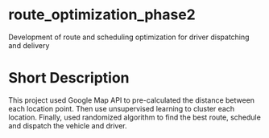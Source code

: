 # route_optimization_phase2
Development of route and scheduling optimization for driver dispatching and delivery 

# Short Description
This project used Google Map API to pre-calculated the distance between each location point.
Then use unsupervised learning to cluster each location.
Finally, used randomized algorithm to find the best route, schedule and dispatch the vehicle and driver.
